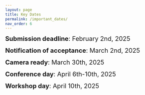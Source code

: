 ```yaml
---
layout: page
title: Key Dates
permalink: /important_dates/
nav_order: 6
---
```



<span style="font-size:20px;"> <strong>Submission deadline</strong>: February 2nd, 2025  

<span style="font-size:20px;"><strong>Notification of acceptance</strong>: March 2nd, 2025

<span style="font-size:20px;"><strong>Camera ready</strong>: March 30th, 2025

<span style="font-size:20px;"><strong>Conference day</strong>: April 6th-10th, 2025

<span style="font-size:20px;"><strong>Workshop day</strong>: April 10th, 2025

